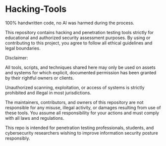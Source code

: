 # Hacking-Tools
100% handwritten code, no AI was harmed during the process.

This repository contains hacking and penetration testing tools strictly for educational and authorized security assessment purposes. By using or contributing to this project, you agree to follow all ethical guidelines and legal boundaries.

Disclaimer:

All tools, scripts, and techniques shared here may only be used on assets and systems for which explicit, documented permission has been granted by their rightful owners or clients.

Unauthorized scanning, exploitation, or access of systems is strictly prohibited and illegal in most jurisdictions.

The maintainers, contributors, and owners of this repository are not responsible for any misuse, illegal activity, or damages resulting from use of these tools. You assume all responsibility for your actions and must comply with all laws and regulations.

This repo is intended for penetration testing professionals, students, and cybersecurity researchers wishing to improve information security posture responsibly.

